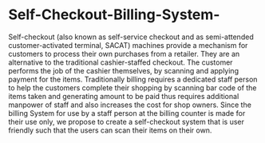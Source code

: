 # Self-Checkout-Billing-System-
Self-checkout (also known as self-service checkout and as semi-attended  customer-activated terminal, SACAT) machines provide a mechanism for  customers to process their own purchases from a retailer. They are an  alternative to the traditional cashier-staffed checkout. The customer performs  the job of the cashier themselves, by scanning and applying payment for the items. Traditionally billing requires a dedicated staff person to help the customers  complete their shopping by scanning bar code of the items taken and  generating amount to be paid thus requires additional manpower of staff and  also increases the cost for shop owners. Since the billing System for use by a staff person at the billing counter is made  for their use only, we propose to create a self-checkout system that is user  friendly such that the users can scan their items on their own.
